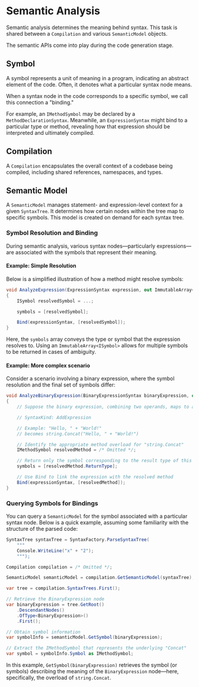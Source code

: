 # Semantic Analysis

Semantic analysis determines the meaning behind syntax. This task is shared between a `Compilation` and various `SemanticModel` objects.

The semantic APIs come into play during the code generation stage.

## Symbol

A symbol represents a unit of meaning in a program, indicating an abstract element of the code. Often, it denotes what a particular syntax node means.  

When a syntax node in the code corresponds to a specific symbol, we call this connection a "binding."

For example, an `IMethodSymbol` may be declared by a `MethodDeclarationSyntax`. Meanwhile, an `ExpressionSyntax` might bind to a particular type or method, revealing how that expression should be interpreted and ultimately compiled.

## Compilation

A `Compilation` encapsulates the overall context of a codebase being compiled, including shared references, namespaces, and types.

## Semantic Model

A `SemanticModel` manages statement- and expression-level context for a given `SyntaxTree`. It determines how certain nodes within the tree map to specific symbols. This model is created on demand for each syntax tree.

### Symbol Resolution and Binding

During semantic analysis, various syntax nodes—particularly expressions—are associated with the symbols that represent their meaning.

#### Example: Simple Resolution

Below is a simplified illustration of how a method might resolve symbols:

```csharp
void AnalyzeExpression(ExpressionSyntax expression, out ImmutableArray<ISymbol> symbols) 
{
    ISymbol resolvedSymbol = ...;

    symbols = [resolvedSymbol];

    Bind(expressionSyntax, [resolvedSymbol]);
}
```

Here, the `symbols` array conveys the type or symbol that the expression resolves to. Using an `ImmutableArray<ISymbol>` allows for multiple symbols to be returned in cases of ambiguity.

#### Example: More complex scenario

Consider a scenario involving a binary expression, where the symbol resolution and the final set of symbols differ:

```csharp
void AnalyzeBinaryExpression(BinaryExpressionSyntax binaryExpression, out ImmutableArray<ISymbol> symbols) 
{
    // Suppose the binary expression, combining two operands, maps to a method call:

    // SyntaxKind: AddExpression

    // Example: "Hello, " + "World!"
    // becomes string.Concat("Hello, " + "World!")

    // Identify the appropriate method overload for "string.Concat"
    IMethodSymbol resolvedMethod = /* Omitted */;

    // Return only the symbol corresponding to the result type of this binary operation
    symbols = [resolvedMethod.ReturnType];

    // Use Bind to link the expression with the resolved method
    Bind(expressionSyntax, [resolvedMethod]);
}
```

### Querying Symbols for Bindings

You can query a `SemanticModel` for the symbol associated with a particular syntax node. Below is a quick example, assuming some familiarity with the structure of the parsed code:

```csharp
SyntaxTree syntaxTree = SyntaxFactory.ParseSyntaxTree(
    """
    Console.WriteLine("x" + "2");
    """);

Compilation compilation = /* Omitted */;

SemanticModel semanticModel = compilation.GetSemanticModel(syntaxTree);

var tree = compilation.SyntaxTrees.First();

// Retrieve the BinaryExpression node
var binaryExpression = tree.GetRoot()
    .DescendantNodes()
    .OfType<BinaryExpression>()
    .First();

// Obtain symbol information
var symbolInfo = semanticModel.GetSymbol(binaryExpression);

// Extract the IMethodSymbol that represents the underlying "Concat"
var symbol = symbolInfo.Symbol as IMethodSymbol;
```

In this example, `GetSymbol(binaryExpression)` retrieves the symbol (or symbols) describing the meaning of the `BinaryExpression` node—here, specifically, the overload of `string.Concat`.